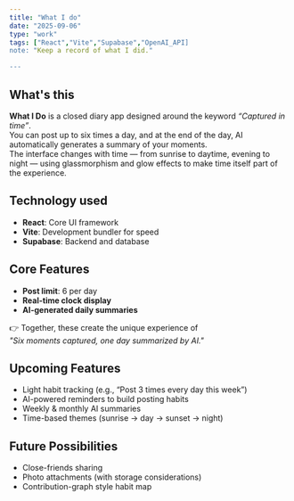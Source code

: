 ```yaml
---
title: "What I do"
date: "2025-09-06"
type: "work"
tags: ["React","Vite","Supabase","OpenAI_API]
note: "Keep a record of what I did."

---
```


## What's this
**What I Do** is a closed diary app designed around the keyword *“Captured in time”*.  
You can post up to six times a day, and at the end of the day, AI automatically generates a summary of your moments.  
The interface changes with time — from sunrise to daytime, evening to night — using glassmorphism and glow effects to make time itself part of the experience.

## Technology used
- **React**: Core UI framework  
- **Vite**: Development bundler for speed  
- **Supabase**: Backend and database  

## Core Features
- **Post limit**: 6 per day  
- **Real-time clock display**  
- **AI-generated daily summaries**  

👉 Together, these create the unique experience of  
*"Six moments captured, one day summarized by AI."*

## Upcoming Features
- Light habit tracking (e.g., “Post 3 times every day this week”)  
- AI-powered reminders to build posting habits  
- Weekly & monthly AI summaries  
- Time-based themes (sunrise → day → sunset → night)

## Future Possibilities
- Close-friends sharing  
- Photo attachments (with storage considerations)  
- Contribution-graph style habit map